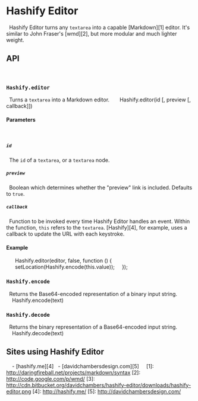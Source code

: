 # Hashify Editor
 
Hashify Editor turns any `textarea` into a capable [Markdown][1] editor. It's
similar to John Fraser's [wmd][2], but more modular and much lighter weight.
 
## API
 
### `Hashify.editor`
 
Turns a `textarea` into a Markdown editor.
 
    Hashify.editor(id [, preview [, callback]])
 
#### Parameters
 
##### `id`
 
The `id` of a `textarea`, or a `textarea` node.
 
##### `preview`
 
Boolean which determines whether the "preview" link is included. Defaults to
`true`.
 
##### `callback`
 
Function to be invoked every time Hashify Editor handles an event. Within the
function, `this` refers to the `textarea`. [Hashify][4], for example, uses a
callback to update the URL with each keystroke.
 
#### Example
 
    Hashify.editor(editor, false, function () {
      setLocation(Hashify.encode(this.value));
    });
 
### `Hashify.encode`
 
Returns the Base64-encoded representation of a binary input string.
 
    Hashify.encode(text)
 
### `Hashify.decode`
 
Returns the binary representation of a Base64-encoded input string.
 
    Hashify.decode(text)
 
 
## Sites using Hashify Editor
 
  - [hashify.me][4]
  - [davidchambersdesign.com][5]
 
 
[1]: http://daringfireball.net/projects/markdown/syntax
[2]: http://code.google.com/p/wmd/
[3]: http://cdn.bitbucket.org/davidchambers/hashify-editor/downloads/hashify-editor.png
[4]: http://hashify.me/
[5]: http://davidchambersdesign.com/
